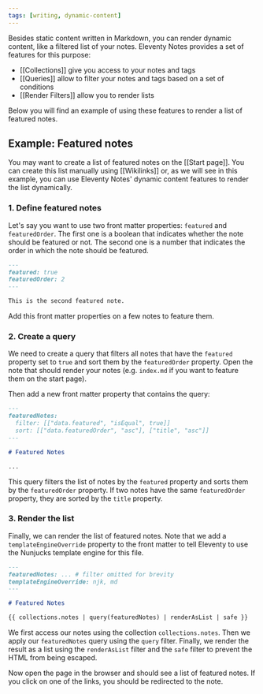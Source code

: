 ```yaml
---
tags: [writing, dynamic-content]
---
```


Besides static content written in Markdown, you can render dynamic content, like a filtered list of your notes. Eleventy Notes provides a set of features for this purpose:

- [[Collections]] give you access to your notes and tags
- [[Queries]] allow to filter your notes and tags based on a set of conditions
- [[Render Filters]] allow you to render lists

Below you will find an example of using these features to render a list of featured notes.

## Example: Featured notes

You may want to create a list of featured notes on the [[Start page]]. You can create this list manually using [[Wikilinks]] or, as we will see in this example, you can use Eleventy Notes' dynamic content features to render the list dynamically.

### 1. Define featured notes

Let's say you want to use two front matter properties: `featured` and `featuredOrder`. The first one is a boolean that indicates whether the note should be featured or not. The second one is a number that indicates the order in which the note should be featured.

```md
---
featured: true
featuredOrder: 2
---

This is the second featured note.
```

Add this front matter properties on a few notes to feature them.

### 2. Create a query

We need to create a query that filters all notes that have the `featured` property set to `true` and sort them by the `featuredOrder` property. Open the note that should render your notes (e.g. `index.md` if you want to feature them on the start page).

Then add a new front matter property that contains the query:

```md
---
featuredNotes:
  filter: [["data.featured", "isEqual", true]]
  sort: [["data.featuredOrder", "asc"], ["title", "asc"]]
---

# Featured Notes

...
```

This query filters the list of notes by the `featured` property and sorts them by the `featuredOrder` property. If two notes have the same `featuredOrder` property, they are sorted by the `title` property.

### 3. Render the list

Finally, we can render the list of featured notes. Note that we add a `templateEngineOverride` property to the front matter to tell Eleventy to use the Nunjucks template engine for this file.

```md
---
featuredNotes: ... # filter omitted for brevity
templateEngineOverride: njk, md
---

# Featured Notes

{{ collections.notes | query(featuredNotes) | renderAsList | safe }}
```

We first access our notes using the collection `collections.notes`. Then we apply our `featuredNotes` query using the `query` filter. Finally, we render the result as a list using the `renderAsList` filter and the `safe` filter to prevent the HTML from being escaped.

Now open the page in the browser and should see a list of featured notes. If you click on one of the links, you should be redirected to the note.
